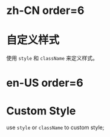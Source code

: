 # zh-CN order=6

# 自定义样式

使用 `style` 和 `className` 来定义样式。

# en-US order=6

# Custom Style

use `style` or `className` to custom style;
